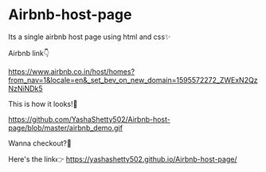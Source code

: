 # Airbnb-host-page

Its a single airbnb host page using html and css✨

Airbnb link👇 

https://www.airbnb.co.in/host/homes?from_nav=1&locale=en&_set_bev_on_new_domain=1595572272_ZWExN2QzNzNiNDk5


This is how it looks!👀

https://github.com/YashaShetty502/Airbnb-host-page/blob/master/airbnb_demo.gif


Wanna checkout?🤩

Here's the link👉  https://yashashetty502.github.io/Airbnb-host-page/
